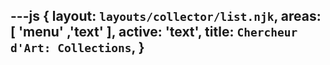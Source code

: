 ---js
{
layout: `layouts/collector/list.njk`,
areas:  [ 'menu' ,'text' ],
active: 'text',
title:  `Chercheur d'Art: Collections`,
}
---
